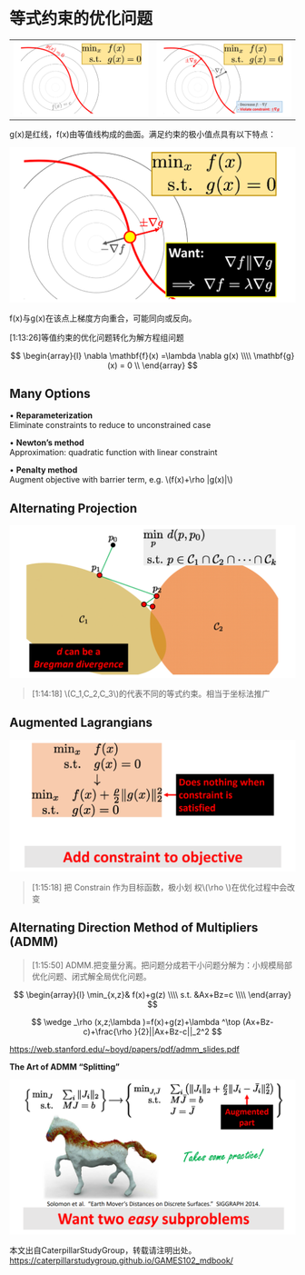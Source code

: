 # 等式约束的优化问题    

|||
|---|---|
|![](../assets/优化13.png)|![](../assets/优化14.png)|   

g(x)是红线，f(x)由等值线构成的曲面。满足约束的极小值点具有以下特点：  

![](../assets/优化15.png)

f(x)与g(x)在该点上梯度方向重合，可能同向或反向。  

[1:13:26]等值约束的优化问题转化为解方程组问题       

$$
\begin{array}{l}  
  \nabla  \mathbf{f}(x) =\lambda \nabla g(x)  \\\\     
  \mathbf{g}(x) = 0 \\    
\end{array} 
$$

## Many Options    

• **Reparameterization**   
Eliminate constraints to reduce to unconstrained case     

• **Newton’s method**    
Approximation: quadratic function with linear constraint    

• **Penalty method**     
Augment objective with barrier term, e.g. \\(f(x)+\rho |g(x)|\\)    



## Alternating Projection    

![](../assets/优化16.png)   

> [1:14:18] \\(C_1,C_2,C_3\\)的代表不同的等式约束。相当于坐标法推广     


## Augmented Lagrangians    

![](../assets/优化17.png)   

> [1:15:18] 把 Constrain 作为目标函数，极小划
权\\(\rho \\)在优化过程中会改变     


## Alternating Direction Method of Multipliers (ADMM)    

> [1:15:50] ADMM.把变量分离。把问题分成若干小问题分解为：小规模局部优化问题、闭式解全局优化问题。     


$$
\begin{array}{l}  
  \min_{x,z}& f(x)+g(z)     \\\\  
  s.t. &Ax+Bz=c   \\\\    
\end{array} 
$$

$$
\wedge _\rho (x,z;\lambda )=f(x)+g(z)+\lambda ^\top (Ax+Bz-c)+\frac{\rho }{2}||Ax+Bz-c||_2^2 
$$


<https://web.stanford.edu/~boyd/papers/pdf/admm_slides.pdf>    


**The Art of ADMM “Splitting”**    

![](../assets/优化18.png)   

本文出自CaterpillarStudyGroup，转载请注明出处。
https://caterpillarstudygroup.github.io/GAMES102_mdbook/  
